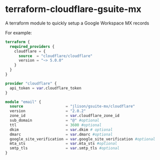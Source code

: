 # terraform-cloudflare-gsuite-mx
A terraform module to quickly setup a Google Workspace MX records

For example:
```terraform
terraform {
  required_providers {
    cloudflare = {
      source  = "cloudflare/cloudflare"
      version = "~> 5.0.0"
    }
  }
}

provider "cloudflare" {
  api_token = var.cloudflare_token
}

module "email" {
  source                   = "jlison/gsuite-mx/cloudflare"
  version                  = "2.0.2"
  zone_id                  = var.cloudflare_zone_id
  sub_domain               = "@" #optional
  ttl                      = 3600 #optional
  dkim                     = var.dkim # optional
  dmarc                    = var.dmarc #optional
  google_site_verification = var.google_site_verification #optional
  mta_sts                  = var.mta_sts #optional
  smtp_tls                 = var.smtp_tls #optional
}
```
